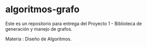 # algoritmos-grafo
Este es un repositorio para entrega del Proyecto 1 - Biblioteca de generación y manejo de grafos.

Materia : Diseño de Algoritmos.
